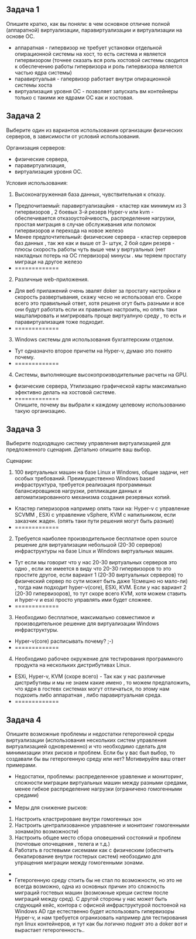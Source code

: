 ## Задача 1

Опишите кратко, как вы поняли: в чем основное отличие полной (аппаратной) виртуализации, паравиртуализации и виртуализации на основе ОС.
* аппаратная - гипервизор не требует установки отдельной опирационной системы на хост, то есть система и является гипервизором (точнее сказать вся роль хостовой системы сводится к обеспечению работы гипервизора и роль гипервизора является частью ядра системы)
* паравиртуальая - гапервизор работает внутри опирационной системы хоста
* виртуализация уровня ОС - позволяет запускать вм контейнеры только с такими же ядрами ОС как и хостовая. 

## Задача 2

Выберите один из вариантов использования организации физических серверов, в зависимости от условий использования.

Организация серверов:
- физические сервера,
- паравиртуализация,
- виртуализация уровня ОС.

Условия использования:
1. Высоконагруженная база данных, чувствительная к отказу.
* Предпочитаемый: паравиртуализацйия - кластер как минимум из 3 гипервизоров , 2 боевых 3-й резерв Hyper-v или kvm - обеспечивается отказоустойчивость, распределение нагрузки, простая миграция в случае обслуживания или поломок гипервизоров и перехода на новое железо
* Менее предпочтительный: физические сервера - кластер серверов баз данных , так же как и выше  от 3- штук, 2 бой  один резерв - плюсы скорость работы чуть выше чем у  виртуальных (нет накладных потерь на ОС гпервизора) минусы . мы теряем простату миграци на другое железо 
* =============
2. Различные web-приложения.
* Для веб  прилажений очень звалят doker за простату настройки и скорость развертывания, скажу чесно не использовал его. Скоре всего это правильный ответ, хотя решеня огут быть разными и все они будут работать если их правильно настроить, но опять таки машталировать и мигрировать проще виртуалную среду , то есть и паравиртуализация тоже подходит.
* =============
3. Windows системы для использования бухгалтерским отделом.
* Тут одназначто второе причетм на Hyper-v, думаю это понято почему.
* =============
4. Системы, выполняющие высокопроизводительные расчеты на GPU.
*  физические сервера, Утилизацию графической карты максимально эфективно делать на хостовой системе.
* =============  
Опишите, почему вы выбрали к каждому целевому использованию такую организацию.

## Задача 3

Выберите подходящую систему управления виртуализацией для предложенного сценария. Детально опишите ваш выбор.

Сценарии:

1. 100 виртуальных машин на базе Linux и Windows, общие задачи, нет особых требований. Преимущественно Windows based инфраструктура, требуется реализация программных балансировщиков нагрузки, репликации данных и автоматизированного механизма создания резервных копий.
*  Кластер гиперизоров например опять таки на: Hyper-v с управление SCVMM , ESXi с управление vSphere, KVM с напильником, если заказчик жаден. (опять таки пути решения могут быть разные)
* =============
2. Требуется наиболее производительное бесплатное open source решение для виртуализации небольшой (20-30 серверов) инфраструктуры на базе Linux и Windows виртуальных машин.
* Тут если мы говорит что у нас 20-30 виртуальных серверов это одно , если же имеется в виду что 20-30 гипервизоров то это простите другое, если вариант 1 (20-30 виртуальных серверов) то физический сервер по сути может быть даже 1(смешно но мало-ли) , тогда нам подходит hyper-v(core), ESXi, KVM. Если у нас вариант 2 (20-30 гипервизоров), то тут скоре всего KVM, хотя можем ставить и hyper-v и esxi просто управлять ими будет сложнее.
* =============
3. Необходимо бесплатное, максимально совместимое и производительное решение для виртуализации Windows инфраструктуры.
* Hyper-v(core) расписывать почему? ;-)
* =============
4. Необходимо рабочее окружение для тестирования программного продукта на нескольких дистрибутивах Linux.
* ESXi, Hyper-v, KVM (скоре всего)  - Так как у нас различные дистрибутивы и мы не знаем какие имено , то можем предпаложить, что ядря в гостевх системах могут отличаться, по этому нам подхоить либо аппаратная , либо паравиртуальная среда. 
* =============
## Задача 4

Опишите возможные проблемы и недостатки гетерогенной среды виртуализации (использования нескольких систем управления виртуализацией одновременно) и что необходимо сделать для минимизации этих рисков и проблем. Если бы у вас был выбор, то создавали бы вы гетерогенную среду или нет? Мотивируйте ваш ответ примерами.
* Недостатки, проблемы: распределенное уравление и мониторинг, сложности миграции виртуальных машин между разными средами, менее гибкое распределение нагрузки (ограничено гомогенными средами)
* 
* Меры для снижение рысков: 
 1.  Настроить кластрироваие внутри гомогенных зон
 2.  Настроить централизованное управление и монитоинг гомогенными зонами(по возможности)
 3.  Настроить общее место сбора оповешений состояний и проблем (почтовые опочещения , телега  и т.д.)
 4.  Работать в гостевыми сисемами как с физическим (обеспчить бекапирование внутри гостерых систем) необзодимо для упращения миграции между гомогенными зонами. 
* 
* Гетерогенную среду стоить бы не стал по возможности, но это не всегда возможно, одна из основных причин это сложность миграций гостевых машин (возможные креши систем после миграций между сред). С другой стороны у нас может быть слдующий кейс, контора с офисной инфраструктурой постоеной на Windows AD где естественно будет использовать гипервизоры Hyper-v, и нам требуется огранизовать например для тестирования пул linux контейнеров,  и тут как бы логично поднят это а doker  вот и вырастает гетерогенность..
